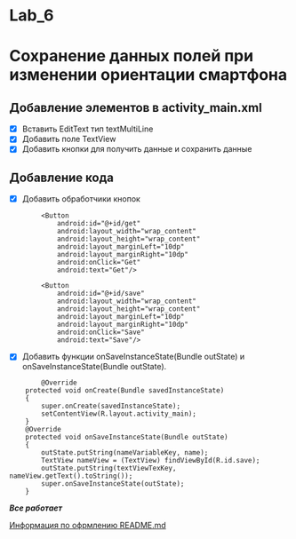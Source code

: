 # Lab_6
#  **Cохранение данных полей при изменении ориентации смартфона**
## **Добавление элементов в activity_main.xml**
- [X] Вставить EditText тип textMultiLine
- [X] Добавить поле TextView
- [X] Добавить кнопки для получить данные и сохранить данные
##  **Добавление кода**

- [X] Добавить обработчики кнопок
```
        <Button
            android:id="@+id/get"
            android:layout_width="wrap_content"
            android:layout_height="wrap_content"
            android:layout_marginLeft="10dp"
            android:layout_marginRight="10dp"
            android:onClick="Get"
            android:text="Get"/>

        <Button
            android:id="@+id/save"
            android:layout_width="wrap_content"
            android:layout_height="wrap_content"
            android:layout_marginLeft="10dp"
            android:layout_marginRight="10dp"
            android:onClick="Save"
            android:text="Save"/>
```
- [X] Добавить функции onSaveInstanceState(Bundle outState) и onSaveInstanceState(Bundle outState).
```
        @Override
    protected void onCreate(Bundle savedInstanceState)
    {
        super.onCreate(savedInstanceState);
        setContentView(R.layout.activity_main);
    }
    @Override
    protected void onSaveInstanceState(Bundle outState)
    {
        outState.putString(nameVariableKey, name);
        TextView nameView = (TextView) findViewById(R.id.save);
        outState.putString(textViewTexKey, nameView.getText().toString());
        super.onSaveInstanceState(outState);
    }
``` 
***Все работает***

[Информация по офрмлению README.md](https://github.com/GnuriaN/format-README.git)
